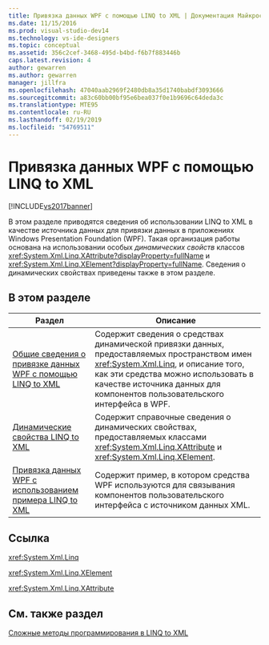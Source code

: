 ```yaml
---
title: Привязка данных WPF с помощью LINQ to XML | Документация Майкрософт
ms.date: 11/15/2016
ms.prod: visual-studio-dev14
ms.technology: vs-ide-designers
ms.topic: conceptual
ms.assetid: 356c2cef-3468-495d-b4bd-f6b7f883446b
caps.latest.revision: 4
author: gewarren
ms.author: gewarren
manager: jillfra
ms.openlocfilehash: 47040aab2969f2480db8a35d1740babdf3093666
ms.sourcegitcommit: a83c60bb00bf95e6bea037f0e1b9696c64deda3c
ms.translationtype: MTE95
ms.contentlocale: ru-RU
ms.lasthandoff: 02/19/2019
ms.locfileid: "54769511"
---
```

# <a name="wpf-data-binding-with-linq-to-xml"></a>Привязка данных WPF с помощью LINQ to XML
[!INCLUDE[vs2017banner](../includes/vs2017banner.md)]

В этом разделе приводятся сведения об использовании LINQ to XML в качестве источника данных для привязки данных в приложениях Windows Presentation Foundation (WPF). Такая организация работы основана на использовании особых *динамических свойств* классов <xref:System.Xml.Linq.XAttribute?displayProperty=fullName> и <xref:System.Xml.Linq.XElement?displayProperty=fullName>. Сведения о динамических свойствах приведены также в этом разделе.  
  
## <a name="in-this-section"></a>В этом разделе  
  
|Раздел|Описание|  
|-----------|-----------------|  
|[Общие сведения о привязке данных WPF с помощью LINQ to XML](../designers/wpf-data-binding-with-linq-to-xml-overview.md)|Содержит сведения о средствах динамической привязки данных, предоставляемых пространством имен <xref:System.Xml.Linq>, и описание того, как эти средства можно использовать в качестве источника данных для компонентов пользовательского интерфейса в WPF.|  
|[Динамические свойства LINQ to XML](../designers/linq-to-xml-dynamic-properties.md)|Содержит справочные сведения о динамических свойствах, предоставляемых классами <xref:System.Xml.Linq.XAttribute> и <xref:System.Xml.Linq.XElement>.|  
|[Привязка данных WPF с использованием примера LINQ to XML](../designers/wpf-data-binding-using-linq-to-xml-example.md)|Содержит пример, в котором средства WPF используются для связывания компонентов пользовательского интерфейса с источником данных XML.|  
  
## <a name="reference"></a>Ссылка  
 <xref:System.Xml.Linq>  
  
 <xref:System.Xml.Linq.XElement>  
  
 <xref:System.Xml.Linq.XAttribute>  
  
## <a name="see-also"></a>См. также раздел  
 [Сложные методы программирования в LINQ to XML](http://msdn.microsoft.com/library/88c4a6ea-700b-4468-9a29-0ea18fc63dd0)
